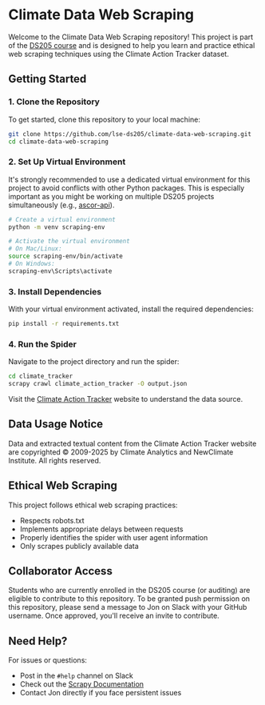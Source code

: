 # Climate Data Web Scraping

Welcome to the Climate Data Web Scraping repository! This project is part of the [DS205 course](https://lse-dsi.github.io/DS205) and is designed to help you learn and practice ethical web scraping techniques using the Climate Action Tracker dataset.

## Getting Started

### 1. Clone the Repository
To get started, clone this repository to your local machine:
```bash
git clone https://github.com/lse-ds205/climate-data-web-scraping.git
cd climate-data-web-scraping
```

### 2. Set Up Virtual Environment
It's strongly recommended to use a dedicated virtual environment for this project to avoid conflicts with other Python packages. This is especially important as you might be working on multiple DS205 projects simultaneously (e.g., [ascor-api](https://github.com/lse-ds205/ascor-api)).

```bash
# Create a virtual environment
python -m venv scraping-env

# Activate the virtual environment
# On Mac/Linux:
source scraping-env/bin/activate
# On Windows:
scraping-env\Scripts\activate
```

### 3. Install Dependencies
With your virtual environment activated, install the required dependencies:
```bash
pip install -r requirements.txt
```

### 4. Run the Spider
Navigate to the project directory and run the spider:
```bash
cd climate_tracker
scrapy crawl climate_action_tracker -O output.json
```

Visit the [Climate Action Tracker](https://climateactiontracker.org/) website to understand the data source.

## Data Usage Notice

Data and extracted textual content from the Climate Action Tracker website are copyrighted © 2009-2025 by Climate Analytics and NewClimate Institute. All rights reserved.

## Ethical Web Scraping

This project follows ethical web scraping practices:
- Respects robots.txt
- Implements appropriate delays between requests
- Properly identifies the spider with user agent information
- Only scrapes publicly available data

## Collaborator Access

Students who are currently enrolled in the DS205 course (or auditing) are eligible to contribute to this repository. To be granted push permission on this repository, please send a message to Jon on Slack with your GitHub username. Once approved, you'll receive an invite to contribute.

## Need Help?
For issues or questions:
- Post in the `#help` channel on Slack
- Check out the [Scrapy Documentation](https://docs.scrapy.org/)
- Contact Jon directly if you face persistent issues
